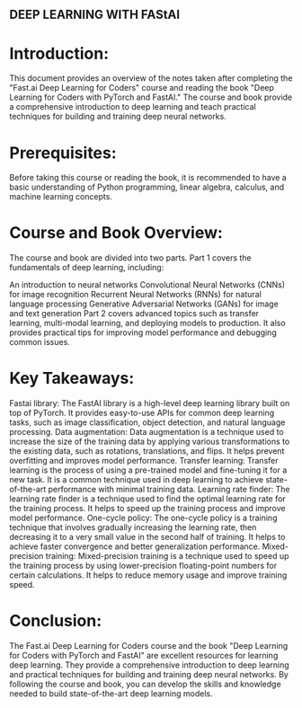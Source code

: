 ## DEEP LEARNING WITH FAStAI

# Introduction:
This document provides an overview of the notes taken after completing the "Fast.ai Deep Learning for Coders" course and reading the book "Deep Learning for Coders with PyTorch and FastAI." The course and book provide a comprehensive introduction to deep learning and teach practical techniques for building and training deep neural networks.

# Prerequisites:
Before taking this course or reading the book, it is recommended to have a basic understanding of Python programming, linear algebra, calculus, and machine learning concepts.

# Course and Book Overview:
The course and book are divided into two parts. Part 1 covers the fundamentals of deep learning, including:

An introduction to neural networks
Convolutional Neural Networks (CNNs) for image recognition
Recurrent Neural Networks (RNNs) for natural language processing
Generative Adversarial Networks (GANs) for image and text generation
Part 2 covers advanced topics such as transfer learning, multi-modal learning, and deploying models to production. It also provides practical tips for improving model performance and debugging common issues.

# Key Takeaways:

Fastai library: The FastAI library is a high-level deep learning library built on top of PyTorch. It provides easy-to-use APIs for common deep learning tasks, such as image classification, object detection, and natural language processing.
Data augmentation: Data augmentation is a technique used to increase the size of the training data by applying various transformations to the existing data, such as rotations, translations, and flips. It helps prevent overfitting and improves model performance.
Transfer learning: Transfer learning is the process of using a pre-trained model and fine-tuning it for a new task. It is a common technique used in deep learning to achieve state-of-the-art performance with minimal training data.
Learning rate finder: The learning rate finder is a technique used to find the optimal learning rate for the training process. It helps to speed up the training process and improve model performance.
One-cycle policy: The one-cycle policy is a training technique that involves gradually increasing the learning rate, then decreasing it to a very small value in the second half of training. It helps to achieve faster convergence and better generalization performance.
Mixed-precision training: Mixed-precision training is a technique used to speed up the training process by using lower-precision floating-point numbers for certain calculations. It helps to reduce memory usage and improve training speed.

# Conclusion:
The Fast.ai Deep Learning for Coders course and the book "Deep Learning for Coders with PyTorch and FastAI" are excellent resources for learning deep learning. They provide a comprehensive introduction to deep learning and practical techniques for building and training deep neural networks. By following the course and book, you can develop the skills and knowledge needed to build state-of-the-art deep learning models.

